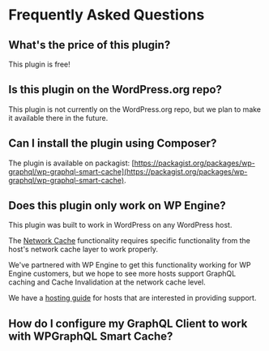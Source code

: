 # Frequently Asked Questions

## What's the price of this plugin?

This plugin is free!

## Is this plugin on the WordPress.org repo?

This plugin is not currently on the WordPress.org repo, but we plan to make it available there in the future.

## Can I install the plugin using Composer?

The plugin is available on packagist: [https://packagist.org/packages/wp-graphql/wp-graphql-smart-cache](https://packagist.org/packages/wp-graphql/wp-graphql-smart-cache).

## Does this plugin only work on WP Engine?

This plugin was built to work in WordPress on any WordPress host.

The [Network Cache](./network-cache.md) functionality requires specific functionality from the host's network cache layer to work properly.

We've partnered with WP Engine to get this functionality working for WP Engine customers, but we hope to see more hosts support GraphQL caching and Cache Invalidation at the network cache level.

We have a [hosting guide](./network-cache.md#hosting-guide) for hosts that are interested in providing support.

## How do I configure my GraphQL Client to work with WPGraphQL Smart Cache?

